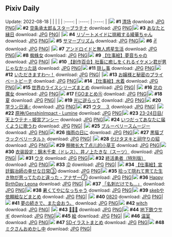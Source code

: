 ## Pixiv Daily
Update: 2022-08-18
|      |      |      |
| :----: | :----: | :----: |
|![](https://pixiv.microyu.workers.dev/c/240x480/img-master/img/2022/08/16/12/45/05/100526175_p0_master1200.jpg) **#1** [清场](https://www.pixiv.net/artworks/100526175) download: [JPG](https://pixiv.microyu.workers.dev/img-original/img/2022/08/16/12/45/05/100526175_p0.jpg) [PNG](https://pixiv.microyu.workers.dev/img-original/img/2022/08/16/12/45/05/100526175_p0.png)|![](https://pixiv.microyu.workers.dev/c/240x480/img-master/img/2022/08/17/00/00/10/100540926_p0_master1200.jpg) **#2** [空条承太郎＆スタープラチナ](https://www.pixiv.net/artworks/100540926) download: [JPG](https://pixiv.microyu.workers.dev/img-original/img/2022/08/17/00/00/10/100540926_p0.jpg) [PNG](https://pixiv.microyu.workers.dev/img-original/img/2022/08/17/00/00/10/100540926_p0.png)|![](https://pixiv.microyu.workers.dev/c/240x480/img-master/img/2022/08/16/00/14/50/100516770_p0_master1200.jpg) **#3** [あなたと縁日](https://www.pixiv.net/artworks/100516770) download: [JPG](https://pixiv.microyu.workers.dev/img-original/img/2022/08/16/00/14/50/100516770_p0.jpg) [PNG](https://pixiv.microyu.workers.dev/img-original/img/2022/08/16/00/14/50/100516770_p0.png)|
|![](https://pixiv.microyu.workers.dev/c/240x480/img-master/img/2022/08/17/00/00/08/100540913_p0_master1200.jpg) **#4** [リゾートメイドに挑戦する綾華ちゃん](https://www.pixiv.net/artworks/100540913) download: [JPG](https://pixiv.microyu.workers.dev/img-original/img/2022/08/17/00/00/08/100540913_p0.jpg) [PNG](https://pixiv.microyu.workers.dev/img-original/img/2022/08/17/00/00/08/100540913_p0.png)|![](https://pixiv.microyu.workers.dev/c/240x480/img-master/img/2022/08/16/00/04/57/100516440_p0_master1200.jpg) **#5** [サマープリズム](https://www.pixiv.net/artworks/100516440) download: [JPG](https://pixiv.microyu.workers.dev/img-original/img/2022/08/16/00/04/57/100516440_p0.jpg) [PNG](https://pixiv.microyu.workers.dev/img-original/img/2022/08/16/00/04/57/100516440_p0.png)|![](https://pixiv.microyu.workers.dev/c/240x480/img-master/img/2022/08/16/01/22/06/100518429_p0_master1200.jpg) **#6** [✌️](https://www.pixiv.net/artworks/100518429) download: [JPG](https://pixiv.microyu.workers.dev/img-original/img/2022/08/16/01/22/06/100518429_p0.jpg) [PNG](https://pixiv.microyu.workers.dev/img-original/img/2022/08/16/01/22/06/100518429_p0.png)|
|![](https://pixiv.microyu.workers.dev/c/240x480/img-master/img/2022/08/16/00/01/37/100516318_p0_master1200.jpg) **#7** [アンドロイドと無人惑星生活](https://www.pixiv.net/artworks/100516318) download: [JPG](https://pixiv.microyu.workers.dev/img-original/img/2022/08/16/00/01/37/100516318_p0.jpg) [PNG](https://pixiv.microyu.workers.dev/img-original/img/2022/08/16/00/01/37/100516318_p0.png)|![](https://pixiv.microyu.workers.dev/c/240x480/img-master/img/2022/08/17/17/59/40/100555333_p0_master1200.jpg) **#8** [蜘蛛女](https://www.pixiv.net/artworks/100555333) download: [JPG](https://pixiv.microyu.workers.dev/img-original/img/2022/08/17/17/59/40/100555333_p0.jpg) [PNG](https://pixiv.microyu.workers.dev/img-original/img/2022/08/17/17/59/40/100555333_p0.png)|![](https://pixiv.microyu.workers.dev/c/240x480/img-master/img/2022/08/16/01/42/54/100518863_p0_master1200.jpg) **#9** [【仕事絵】夢音ちゃの](https://www.pixiv.net/artworks/100518863) download: [JPG](https://pixiv.microyu.workers.dev/img-original/img/2022/08/16/01/42/54/100518863_p0.jpg) [PNG](https://pixiv.microyu.workers.dev/img-original/img/2022/08/16/01/42/54/100518863_p0.png)|
|![](https://pixiv.microyu.workers.dev/c/240x480/img-master/img/2022/08/16/19/25/04/100533332_p0_master1200.jpg) **#10** [【創作百合】社畜に癒しをくれるイケメン君が男じゃなかった話](https://www.pixiv.net/artworks/100533332) download: [JPG](https://pixiv.microyu.workers.dev/img-original/img/2022/08/16/19/25/04/100533332_p0.jpg) [PNG](https://pixiv.microyu.workers.dev/img-original/img/2022/08/16/19/25/04/100533332_p0.png)|![](https://pixiv.microyu.workers.dev/c/240x480/img-master/img/2022/08/16/03/23/05/100520347_p0_master1200.jpg) **#11** [隠し事](https://www.pixiv.net/artworks/100520347) download: [JPG](https://pixiv.microyu.workers.dev/img-original/img/2022/08/16/03/23/05/100520347_p0.jpg) [PNG](https://pixiv.microyu.workers.dev/img-original/img/2022/08/16/03/23/05/100520347_p0.png)|![](https://pixiv.microyu.workers.dev/c/240x480/img-master/img/2022/08/16/00/00/06/100516094_p0_master1200.jpg) **#12** [いただきますわ～！](https://www.pixiv.net/artworks/100516094) download: [JPG](https://pixiv.microyu.workers.dev/img-original/img/2022/08/16/00/00/06/100516094_p0.jpg) [PNG](https://pixiv.microyu.workers.dev/img-original/img/2022/08/16/00/00/06/100516094_p0.png)|
|![](https://pixiv.microyu.workers.dev/c/240x480/img-master/img/2022/08/16/18/00/02/100531443_p0_master1200.jpg) **#13** [お嬢様と秘密のプライベートビーチ](https://www.pixiv.net/artworks/100531443) download: [JPG](https://pixiv.microyu.workers.dev/img-original/img/2022/08/16/18/00/02/100531443_p0.jpg) [PNG](https://pixiv.microyu.workers.dev/img-original/img/2022/08/16/18/00/02/100531443_p0.png)|![](https://pixiv.microyu.workers.dev/c/240x480/img-master/img/2022/08/16/01/44/41/100518908_p0_master1200.jpg) **#14** [【仕事絵】水着](https://www.pixiv.net/artworks/100518908) download: [JPG](https://pixiv.microyu.workers.dev/img-original/img/2022/08/16/01/44/41/100518908_p0.jpg) [PNG](https://pixiv.microyu.workers.dev/img-original/img/2022/08/16/01/44/41/100518908_p0.png)|![](https://pixiv.microyu.workers.dev/c/240x480/img-master/img/2022/08/16/00/01/40/100516319_p0_master1200.jpg) **#15** [世界のライスシリーズまとめ](https://www.pixiv.net/artworks/100516319) download: [JPG](https://pixiv.microyu.workers.dev/img-original/img/2022/08/16/00/01/40/100516319_p0.jpg) [PNG](https://pixiv.microyu.workers.dev/img-original/img/2022/08/16/00/01/40/100516319_p0.png)|
|![](https://pixiv.microyu.workers.dev/c/240x480/img-master/img/2022/08/16/13/00/03/100526387_p0_master1200.jpg) **#16** [北の魔女](https://www.pixiv.net/artworks/100526387) download: [JPG](https://pixiv.microyu.workers.dev/img-original/img/2022/08/16/13/00/03/100526387_p0.jpg) [PNG](https://pixiv.microyu.workers.dev/img-original/img/2022/08/16/13/00/03/100526387_p0.png)|![](https://pixiv.microyu.workers.dev/c/240x480/img-master/img/2022/08/17/21/09/24/100559860_p0_master1200.jpg) **#17** [FGOまとめ⑮](https://www.pixiv.net/artworks/100559860) download: [JPG](https://pixiv.microyu.workers.dev/img-original/img/2022/08/17/21/09/24/100559860_p0.jpg) [PNG](https://pixiv.microyu.workers.dev/img-original/img/2022/08/17/21/09/24/100559860_p0.png)|![](https://pixiv.microyu.workers.dev/c/240x480/img-master/img/2022/08/16/00/00/13/100516134_p0_master1200.jpg) **#18** [夏](https://www.pixiv.net/artworks/100516134) download: [JPG](https://pixiv.microyu.workers.dev/img-original/img/2022/08/16/00/00/13/100516134_p0.jpg) [PNG](https://pixiv.microyu.workers.dev/img-original/img/2022/08/16/00/00/13/100516134_p0.png)|
|![](https://pixiv.microyu.workers.dev/c/240x480/img-master/img/2022/08/16/00/22/16/100517003_p0_master1200.jpg) **#19** [光に逆らって](https://www.pixiv.net/artworks/100517003) download: [JPG](https://pixiv.microyu.workers.dev/img-original/img/2022/08/16/00/22/16/100517003_p0.jpg) [PNG](https://pixiv.microyu.workers.dev/img-original/img/2022/08/16/00/22/16/100517003_p0.png)|![](https://pixiv.microyu.workers.dev/c/240x480/img-master/img/2022/08/16/12/00/01/100525489_p0_master1200.jpg) **#20** [学ラン日浦♂](https://www.pixiv.net/artworks/100525489) download: [JPG](https://pixiv.microyu.workers.dev/img-original/img/2022/08/16/12/00/01/100525489_p0.jpg) [PNG](https://pixiv.microyu.workers.dev/img-original/img/2022/08/16/12/00/01/100525489_p0.png)|![](https://pixiv.microyu.workers.dev/c/240x480/img-master/img/2022/08/16/17/36/24/100530971_p0_master1200.jpg) **#21** [ウタ　３](https://www.pixiv.net/artworks/100530971) download: [JPG](https://pixiv.microyu.workers.dev/img-original/img/2022/08/16/17/36/24/100530971_p0.jpg) [PNG](https://pixiv.microyu.workers.dev/img-original/img/2022/08/16/17/36/24/100530971_p0.png)|
|![](https://pixiv.microyu.workers.dev/c/240x480/img-master/img/2022/08/16/02/04/01/100519257_p0_master1200.jpg) **#22** [原神/GenshinImpact - Lumine](https://www.pixiv.net/artworks/100519257) download: [JPG](https://pixiv.microyu.workers.dev/img-original/img/2022/08/16/02/04/01/100519257_p0.jpg) [PNG](https://pixiv.microyu.workers.dev/img-original/img/2022/08/16/02/04/01/100519257_p0.png)|![](https://pixiv.microyu.workers.dev/c/240x480/img-master/img/2022/08/17/00/22/25/100541741_p0_master1200.jpg) **#23** [23-24日目/天上ウテナ・姫宮アンシー](https://www.pixiv.net/artworks/100541741) download: [JPG](https://pixiv.microyu.workers.dev/img-original/img/2022/08/17/00/22/25/100541741_p0.jpg) [PNG](https://pixiv.microyu.workers.dev/img-original/img/2022/08/17/00/22/25/100541741_p0.png)|![](https://pixiv.microyu.workers.dev/c/240x480/img-master/img/2022/08/16/19/00/39/100532782_p0_master1200.jpg) **#24** [いつだってあなたに届くように歌うわ](https://www.pixiv.net/artworks/100532782) download: [JPG](https://pixiv.microyu.workers.dev/img-original/img/2022/08/16/19/00/39/100532782_p0.jpg) [PNG](https://pixiv.microyu.workers.dev/img-original/img/2022/08/16/19/00/39/100532782_p0.png)|
|![](https://pixiv.microyu.workers.dev/c/240x480/img-master/img/2022/08/16/20/30/01/100534804_p0_master1200.jpg) **#25** [ブルーベリースムージー](https://www.pixiv.net/artworks/100534804) download: [JPG](https://pixiv.microyu.workers.dev/img-original/img/2022/08/16/20/30/01/100534804_p0.jpg) [PNG](https://pixiv.microyu.workers.dev/img-original/img/2022/08/16/20/30/01/100534804_p0.png)|![](https://pixiv.microyu.workers.dev/c/240x480/img-master/img/2022/08/16/21/27/56/100536392_p0_master1200.jpg) **#26** [梅雨の日に](https://www.pixiv.net/artworks/100536392) download: [JPG](https://pixiv.microyu.workers.dev/img-original/img/2022/08/16/21/27/56/100536392_p0.jpg) [PNG](https://pixiv.microyu.workers.dev/img-original/img/2022/08/16/21/27/56/100536392_p0.png)|![](https://pixiv.microyu.workers.dev/c/240x480/img-master/img/2022/08/17/20/30/00/100558780_p0_master1200.jpg) **#27** [黒猫ブラックベリータルト](https://www.pixiv.net/artworks/100558780) download: [JPG](https://pixiv.microyu.workers.dev/img-original/img/2022/08/17/20/30/00/100558780_p0.jpg) [PNG](https://pixiv.microyu.workers.dev/img-original/img/2022/08/17/20/30/00/100558780_p0.png)|
|![](https://pixiv.microyu.workers.dev/c/240x480/img-master/img/2022/08/16/00/01/13/100516297_p0_master1200.jpg) **#28** [化けタヌキと祠守りの貂](https://www.pixiv.net/artworks/100516297) download: [JPG](https://pixiv.microyu.workers.dev/img-original/img/2022/08/16/00/01/13/100516297_p0.jpg) [PNG](https://pixiv.microyu.workers.dev/img-original/img/2022/08/16/00/01/13/100516297_p0.png)|![](https://pixiv.microyu.workers.dev/c/240x480/img-master/img/2022/08/16/00/06/52/100516506_p0_master1200.jpg) **#29** [稍微长大了点儿的小草王](https://www.pixiv.net/artworks/100516506) download: [JPG](https://pixiv.microyu.workers.dev/img-original/img/2022/08/16/00/06/52/100516506_p0.jpg) [PNG](https://pixiv.microyu.workers.dev/img-original/img/2022/08/16/00/06/52/100516506_p0.png)|![](https://pixiv.microyu.workers.dev/c/240x480/img-master/img/2022/08/16/17/56/54/100531371_p0_master1200.jpg) **#30** [衣装設定：錦木千束（ドレス）、井ノ上たきな（スーツ）](https://www.pixiv.net/artworks/100531371) download: [JPG](https://pixiv.microyu.workers.dev/img-original/img/2022/08/16/17/56/54/100531371_p0.jpg) [PNG](https://pixiv.microyu.workers.dev/img-original/img/2022/08/16/17/56/54/100531371_p0.png)|
|![](https://pixiv.microyu.workers.dev/c/240x480/img-master/img/2022/08/16/01/48/32/100518990_p0_master1200.jpg) **#31** [ウタ](https://www.pixiv.net/artworks/100518990) download: [JPG](https://pixiv.microyu.workers.dev/img-original/img/2022/08/16/01/48/32/100518990_p0.jpg) [PNG](https://pixiv.microyu.workers.dev/img-original/img/2022/08/16/01/48/32/100518990_p0.png)|![](https://pixiv.microyu.workers.dev/c/240x480/img-master/img/2022/08/16/13/35/43/100526953_p0_master1200.jpg) **#32** [終活勇者（特別版）](https://www.pixiv.net/artworks/100526953) download: [JPG](https://pixiv.microyu.workers.dev/img-original/img/2022/08/16/13/35/43/100526953_p0.jpg) [PNG](https://pixiv.microyu.workers.dev/img-original/img/2022/08/16/13/35/43/100526953_p0.png)|![](https://pixiv.microyu.workers.dev/c/240x480/img-master/img/2022/08/16/13/40/54/100527029_p0_master1200.jpg) **#33** [:D](https://www.pixiv.net/artworks/100527029) download: [JPG](https://pixiv.microyu.workers.dev/img-original/img/2022/08/16/13/40/54/100527029_p0.jpg) [PNG](https://pixiv.microyu.workers.dev/img-original/img/2022/08/16/13/40/54/100527029_p0.png)|
|![](https://pixiv.microyu.workers.dev/c/240x480/img-master/img/2022/08/16/01/41/39/100518836_p0_master1200.jpg) **#34** [【仕事絵】宮廷鍛冶師の幸せな日常③](https://www.pixiv.net/artworks/100518836) download: [JPG](https://pixiv.microyu.workers.dev/img-original/img/2022/08/16/01/41/39/100518836_p0.jpg) [PNG](https://pixiv.microyu.workers.dev/img-original/img/2022/08/16/01/41/39/100518836_p0.png)|![](https://pixiv.microyu.workers.dev/c/240x480/img-master/img/2022/08/17/20/00/06/100558040_p0_master1200.jpg) **#35** [拾って隠れて育てた生き物が思ってたのと違った・アナザー⑦](https://www.pixiv.net/artworks/100558040) download: [JPG](https://pixiv.microyu.workers.dev/img-original/img/2022/08/17/20/00/06/100558040_p0.jpg) [PNG](https://pixiv.microyu.workers.dev/img-original/img/2022/08/17/20/00/06/100558040_p0.png)|![](https://pixiv.microyu.workers.dev/c/240x480/img-master/img/2022/08/16/14/55/20/100528174_p0_master1200.jpg) **#36** [Happy BirthDay Leona](https://www.pixiv.net/artworks/100528174) download: [JPG](https://pixiv.microyu.workers.dev/img-original/img/2022/08/16/14/55/20/100528174_p0.jpg) [PNG](https://pixiv.microyu.workers.dev/img-original/img/2022/08/16/14/55/20/100528174_p0.png)|
|![](https://pixiv.microyu.workers.dev/c/240x480/img-master/img/2022/08/16/00/36/09/100517404_p0_master1200.jpg) **#37** [「名刺だけでも…」](https://www.pixiv.net/artworks/100517404) download: [JPG](https://pixiv.microyu.workers.dev/img-original/img/2022/08/16/00/36/09/100517404_p0.jpg) [PNG](https://pixiv.microyu.workers.dev/img-original/img/2022/08/16/00/36/09/100517404_p0.png)|![](https://pixiv.microyu.workers.dev/c/240x480/img-master/img/2022/08/16/22/01/49/100537386_p0_master1200.jpg) **#38** [暑くてやになっちゃう](https://www.pixiv.net/artworks/100537386) download: [JPG](https://pixiv.microyu.workers.dev/img-original/img/2022/08/16/22/01/49/100537386_p0.jpg) [PNG](https://pixiv.microyu.workers.dev/img-original/img/2022/08/16/22/01/49/100537386_p0.png)|![](https://pixiv.microyu.workers.dev/c/240x480/img-master/img/2022/08/16/00/01/04/100516282_p0_master1200.jpg) **#39** [skebや依頼絵などまとめ](https://www.pixiv.net/artworks/100516282) download: [JPG](https://pixiv.microyu.workers.dev/img-original/img/2022/08/16/00/01/04/100516282_p0.jpg) [PNG](https://pixiv.microyu.workers.dev/img-original/img/2022/08/16/00/01/04/100516282_p0.png)|
|![](https://pixiv.microyu.workers.dev/c/240x480/img-master/img/2022/08/16/21/06/30/100535767_p0_master1200.jpg) **#40** [0820](https://www.pixiv.net/artworks/100535767) download: [JPG](https://pixiv.microyu.workers.dev/img-original/img/2022/08/16/21/06/30/100535767_p0.jpg) [PNG](https://pixiv.microyu.workers.dev/img-original/img/2022/08/16/21/06/30/100535767_p0.png)|![](https://pixiv.microyu.workers.dev/c/240x480/img-master/img/2022/08/16/03/13/42/100520231_p0_master1200.jpg) **#41** [夢の続きで、また会おう。](https://www.pixiv.net/artworks/100520231) download: [JPG](https://pixiv.microyu.workers.dev/img-original/img/2022/08/16/03/13/42/100520231_p0.jpg) [PNG](https://pixiv.microyu.workers.dev/img-original/img/2022/08/16/03/13/42/100520231_p0.png)|![](https://pixiv.microyu.workers.dev/c/240x480/img-master/img/2022/08/16/19/48/53/100533835_p0_master1200.jpg) **#42** [witch](https://www.pixiv.net/artworks/100533835) download: [JPG](https://pixiv.microyu.workers.dev/img-original/img/2022/08/16/19/48/53/100533835_p0.jpg) [PNG](https://pixiv.microyu.workers.dev/img-original/img/2022/08/16/19/48/53/100533835_p0.png)|
|![](https://pixiv.microyu.workers.dev/c/240x480/img-master/img/2022/08/16/00/30/01/100517227_p0_master1200.jpg) **#43** [💜💙💛](https://www.pixiv.net/artworks/100517227) download: [JPG](https://pixiv.microyu.workers.dev/img-original/img/2022/08/16/00/30/01/100517227_p0.jpg) [PNG](https://pixiv.microyu.workers.dev/img-original/img/2022/08/16/00/30/01/100517227_p0.png)|![](https://pixiv.microyu.workers.dev/c/240x480/img-master/img/2022/08/16/00/00/07/100516102_p0_master1200.jpg) **#44** [地下鉄ウサギ](https://www.pixiv.net/artworks/100516102) download: [JPG](https://pixiv.microyu.workers.dev/img-original/img/2022/08/16/00/00/07/100516102_p0.jpg) [PNG](https://pixiv.microyu.workers.dev/img-original/img/2022/08/16/00/00/07/100516102_p0.png)|![](https://pixiv.microyu.workers.dev/c/240x480/img-master/img/2022/08/16/22/59/47/100539076_p0_master1200.jpg) **#45** [絵](https://www.pixiv.net/artworks/100539076) download: [JPG](https://pixiv.microyu.workers.dev/img-original/img/2022/08/16/22/59/47/100539076_p0.jpg) [PNG](https://pixiv.microyu.workers.dev/img-original/img/2022/08/16/22/59/47/100539076_p0.png)|
|![](https://pixiv.microyu.workers.dev/c/240x480/img-master/img/2022/08/16/02/49/28/100519913_p0_master1200.jpg) **#46** [温室](https://www.pixiv.net/artworks/100519913) download: [JPG](https://pixiv.microyu.workers.dev/img-original/img/2022/08/16/02/49/28/100519913_p0.jpg) [PNG](https://pixiv.microyu.workers.dev/img-original/img/2022/08/16/02/49/28/100519913_p0.png)|![](https://pixiv.microyu.workers.dev/c/240x480/img-master/img/2022/08/16/00/01/25/100516308_p0_master1200.jpg) **#47** [SDイラストまとめ](https://www.pixiv.net/artworks/100516308) download: [JPG](https://pixiv.microyu.workers.dev/img-original/img/2022/08/16/00/01/25/100516308_p0.jpg) [PNG](https://pixiv.microyu.workers.dev/img-original/img/2022/08/16/00/01/25/100516308_p0.png)|![](https://pixiv.microyu.workers.dev/c/240x480/img-master/img/2022/08/17/00/00/11/100540932_p0_master1200.jpg) **#48** [ミクさんおめかし中](https://www.pixiv.net/artworks/100540932) download: [JPG](https://pixiv.microyu.workers.dev/img-original/img/2022/08/17/00/00/11/100540932_p0.jpg) [PNG](https://pixiv.microyu.workers.dev/img-original/img/2022/08/17/00/00/11/100540932_p0.png)|
